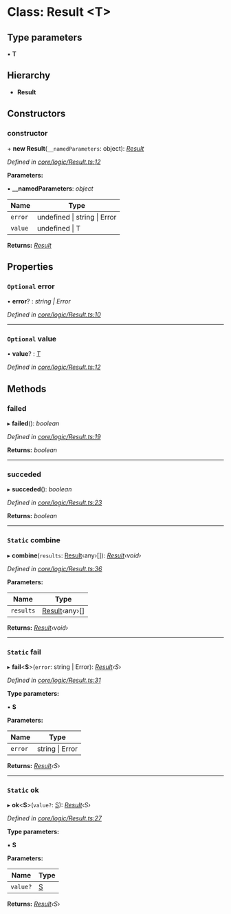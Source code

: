 # Class: Result <**T**>

## Type parameters

▪ **T**

## Hierarchy

* **Result**

## Constructors

###  constructor

\+ **new Result**(`__namedParameters`: object): *[Result](result.md)*

*Defined in [core/logic/Result.ts:12](https://github.com/AlejandroHerr/homieiot.ts/blob/15259b3/src/core/logic/Result.ts#L12)*

**Parameters:**

▪ **__namedParameters**: *object*

Name | Type |
------ | ------ |
`error` | undefined &#124; string &#124; Error |
`value` | undefined &#124; T |

**Returns:** *[Result](result.md)*

## Properties

### `Optional` error

• **error**? : *string | Error*

*Defined in [core/logic/Result.ts:10](https://github.com/AlejandroHerr/homieiot.ts/blob/15259b3/src/core/logic/Result.ts#L10)*

___

### `Optional` value

• **value**? : *[T](undefined)*

*Defined in [core/logic/Result.ts:12](https://github.com/AlejandroHerr/homieiot.ts/blob/15259b3/src/core/logic/Result.ts#L12)*

## Methods

###  failed

▸ **failed**(): *boolean*

*Defined in [core/logic/Result.ts:19](https://github.com/AlejandroHerr/homieiot.ts/blob/15259b3/src/core/logic/Result.ts#L19)*

**Returns:** *boolean*

___

###  succeded

▸ **succeded**(): *boolean*

*Defined in [core/logic/Result.ts:23](https://github.com/AlejandroHerr/homieiot.ts/blob/15259b3/src/core/logic/Result.ts#L23)*

**Returns:** *boolean*

___

### `Static` combine

▸ **combine**(`results`: [Result](result.md)‹any›[]): *[Result](result.md)‹void›*

*Defined in [core/logic/Result.ts:36](https://github.com/AlejandroHerr/homieiot.ts/blob/15259b3/src/core/logic/Result.ts#L36)*

**Parameters:**

Name | Type |
------ | ------ |
`results` | [Result](result.md)‹any›[] |

**Returns:** *[Result](result.md)‹void›*

___

### `Static` fail

▸ **fail**<**S**>(`error`: string | Error): *[Result](result.md)‹S›*

*Defined in [core/logic/Result.ts:31](https://github.com/AlejandroHerr/homieiot.ts/blob/15259b3/src/core/logic/Result.ts#L31)*

**Type parameters:**

▪ **S**

**Parameters:**

Name | Type |
------ | ------ |
`error` | string &#124; Error |

**Returns:** *[Result](result.md)‹S›*

___

### `Static` ok

▸ **ok**<**S**>(`value?`: [S](undefined)): *[Result](result.md)‹S›*

*Defined in [core/logic/Result.ts:27](https://github.com/AlejandroHerr/homieiot.ts/blob/15259b3/src/core/logic/Result.ts#L27)*

**Type parameters:**

▪ **S**

**Parameters:**

Name | Type |
------ | ------ |
`value?` | [S](undefined) |

**Returns:** *[Result](result.md)‹S›*
